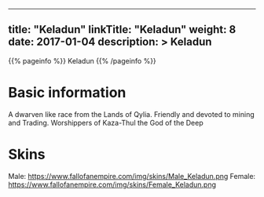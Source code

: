 
---
title: "Keladun"
linkTitle: "Keladun"
weight: 8
date: 2017-01-04
description: >
 Keladun
---

{{% pageinfo %}}
Keladun
{{% /pageinfo %}}

# Basic information
A dwarven like race from the Lands of Qylia. Friendly and devoted to mining and Trading. Worshippers of Kaza-Thul the God of the Deep


# Skins
Male: https://www.fallofanempire.com/img/skins/Male_Keladun.png
Female: https://www.fallofanempire.com/img/skins/Female_Keladun.png

